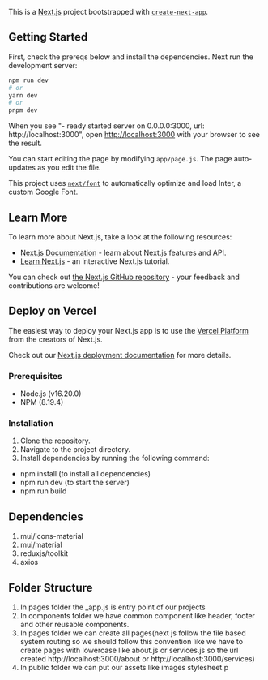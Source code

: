 This is a [Next.js](https://nextjs.org/) project bootstrapped with [`create-next-app`](https://github.com/vercel/next.js/tree/canary/packages/create-next-app).

## Getting Started

First, check the prereqs below and install the dependencies.  Next run the development server:

```bash
npm run dev
# or
yarn dev
# or
pnpm dev
```

When you see "- ready started server on 0.0.0.0:3000, url: http://localhost:3000",  open [http://localhost:3000](http://localhost:3000) with your browser to see the result.

You can start editing the page by modifying `app/page.js`. The page auto-updates as you edit the file.

This project uses [`next/font`](https://nextjs.org/docs/basic-features/font-optimization) to automatically optimize and load Inter, a custom Google Font.

## Learn More

To learn more about Next.js, take a look at the following resources:

- [Next.js Documentation](https://nextjs.org/docs) - learn about Next.js features and API.
- [Learn Next.js](https://nextjs.org/learn) - an interactive Next.js tutorial.

You can check out [the Next.js GitHub repository](https://github.com/vercel/next.js/) - your feedback and contributions are welcome!

## Deploy on Vercel

The easiest way to deploy your Next.js app is to use the [Vercel Platform](https://vercel.com/new?utm_medium=default-template&filter=next.js&utm_source=create-next-app&utm_campaign=create-next-app-readme) from the creators of Next.js.

Check out our [Next.js deployment documentation](https://nextjs.org/docs/deployment) for more details.


### Prerequisites

- Node.js (v16.20.0)
- NPM (8.19.4)

### Installation

1. Clone the repository.
2. Navigate to the project directory.
3. Install dependencies by running the following command:
- npm install (to install all dependencies)
- npm run dev (to start the server)
- npm run build 

## Dependencies

1. mui/icons-material
2. mui/material
3. reduxjs/toolkit
4. axios


## Folder Structure
1. In pages folder the _app.js is entry point of our projects
2. In components folder we have common component like header, footer and other reusable components.
3. In pages folder we can create all pages(next js follow the file based system routing so we should follow this convention like we have to create pages with lowercase like about.js or services.js so the url created http://localhost:3000/about or http://localhost:3000/services)
4. In public folder we can put our assets like images stylesheet.p